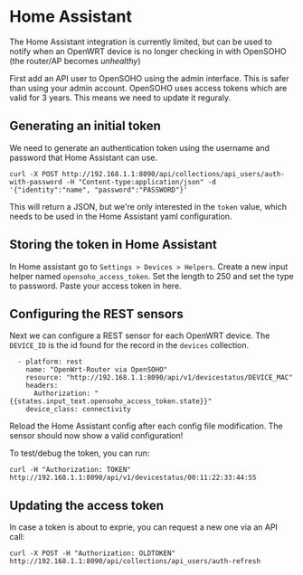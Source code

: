 # Home Assistant

The Home Assistant integration is currently limited, but can be used to notify when an OpenWRT device is no longer checking in with OpenSOHO (the router/AP becomes *unhealthy*)

First add an API user to OpenSOHO using the admin interface. This is safer than using your admin account.
OpenSOHO uses access tokens which are valid for 3 years. This means we need to update it reguraly.


## Generating an initial token
We need to generate an authentication token using the username and password that Home Assistant can use.
```
curl -X POST http://192.168.1.1:8090/api/collections/api_users/auth-with-password -H "Content-type:application/json" -d '{"identity":"name", "password":"PASSWORD"}'
```

This will return a JSON, but we're only interested in the `token` value, which needs to be used in the Home Assistant yaml configuration.

## Storing the token in Home Assistant
In Home assistant go to `Settings > Devices > Helpers`. Create a new input helper named `opensoho_access_token`. Set the length to 250 and set the type to password.
Paste your access token in here.

## Configuring the REST sensors

Next we can configure a REST sensor for each OpenWRT device.
The `DEVICE_ID` is the id found for the record in the `devices` collection.

```
  - platform: rest
    name: "OpenWrt-Router via OpenSOHO"
    resource: "http://192.168.1.1:8090/api/v1/devicestatus/DEVICE_MAC"
    headers:
      Authorization: "{{states.input_text.opensoho_access_token.state}}"
    device_class: connectivity
```

Reload the Home Assistant config after each config file modification. The sensor should now show a valid configuration!

To test/debug the token, you can run:
```
curl -H "Authorization: TOKEN" http://192.168.1.1:8090/api/v1/devicestatus/00:11:22:33:44:55
```

## Updating the access token
In case a token is about to exprie, you can request a new one via an API call:

```
curl -X POST -H "Authorization: OLDTOKEN" http://192.168.1.1:8090/api/collections/api_users/auth-refresh
```
